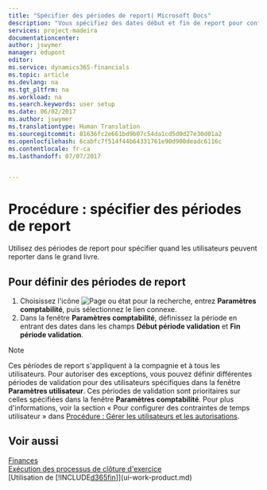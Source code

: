 ```yaml
---
title: "Spécifier des périodes de report| Microsoft Docs"
description: "Vous spécifiez des dates début et fin de report pour configurer quand les utilisateurs peuvent reporter dans le grand livre."
services: project-madeira
documentationcenter: 
author: jswymer
manager: edupont
editor: 
ms.service: dynamics365-financials
ms.topic: article
ms.devlang: na
ms.tgt_pltfrm: na
ms.workload: na
ms.search.keywords: user setup
ms.date: 06/02/2017
ms.author: jswymer
ms.translationtype: Human Translation
ms.sourcegitcommit: 81636fc2e661bd9b07c54da1cd5d0d27e30d01a2
ms.openlocfilehash: 6cabfc7f514f44b64331761e90d900deadc6116c
ms.contentlocale: fr-ca
ms.lasthandoff: 07/07/2017


---
```

# <a name="how-to-specify-posting-periods"></a>Procédure : spécifier des périodes de report
Utilisez des périodes de report pour spécifier quand les utilisateurs peuvent reporter dans le grand livre.  

## <a name="to-specify-posting-periods"></a>Pour définir des périodes de report
1. Choisissez l'icône ![Page ou état pour la recherche](media/ui-search/search_small.png "icône Page ou état pour la recherche"), entrez **Paramètres comptabilité**, puis sélectionnez le lien connexe.  
2. Dans la fenêtre **Paramètres comptabilité**, définissez la période en entrant des dates dans les champs **Début période validation** et **Fin période validation**.  

> [!NOTE]  
>   Ces périodes de report s'appliquent à la compagnie et à tous les utilisateurs. Pour autoriser des exceptions, vous pouvez définir différentes périodes de validation pour des utilisateurs spécifiques dans la fenêtre **Paramètres utilisateur**. Ces périodes de validation sont prioritaires sur celles spécifiées dans la fenêtre **Paramètres comptabilité**. Pour plus d'informations, voir la section « Pour configurer des contraintes de temps utilisateur » dans [Procédure : Gérer les utilisateurs et les autorisations](ui-how-users-permissions.md).

## <a name="see-also"></a>Voir aussi
[Finances](finance.md)  
[Exécution des processus de clôture d'exercice](year-how-complete-period-end-processes.md)  
[Utilisation de [!INCLUDE[d365fin](includes/d365fin_md.md)]](ui-work-product.md)

